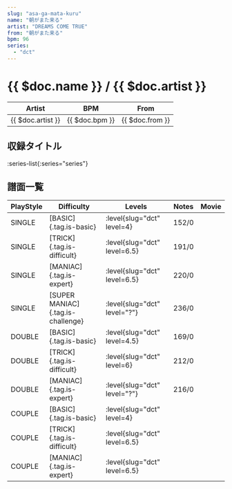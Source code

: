 ```yaml
---
slug: "asa-ga-mata-kuru"
name: "朝がまた来る"
artist: "DREAMS COME TRUE"
from: "朝がまた来る"
bpm: 96
series:
  - "dct"
---
```


# {{ $doc.name }} / {{ $doc.artist }}

|Artist|BPM|From|
|------|---|----|
|{{ $doc.artist }}|{{ $doc.bpm }}|{{ $doc.from }}|

## 収録タイトル

:series-list{:series="series"}

## 譜面一覧

|PlayStyle|Difficulty|Levels|Notes|Movie|
|---------|----------|------|-----|-----|
|SINGLE|[BASIC]{.tag.is-basic}|<div class="field is-grouped is-grouped-multiline"> :level{slug="dct" level=4}</div>|152/0||
|SINGLE|[TRICK]{.tag.is-difficult}|<div class="field is-grouped is-grouped-multiline"> :level{slug="dct" level=6.5}</div>|191/0||
|SINGLE|[MANIAC]{.tag.is-expert}|<div class="field is-grouped is-grouped-multiline"> :level{slug="dct" level=6.5}</div>|220/0||
|SINGLE|[SUPER MANIAC]{.tag.is-challenge}|<div class="field is-grouped is-grouped-multiline"> :level{slug="dct" level="?"}</div>|236/0||
|DOUBLE|[BASIC]{.tag.is-basic}|<div class="field is-grouped is-grouped-multiline"> :level{slug="dct" level=4.5}</div>|169/0||
|DOUBLE|[TRICK]{.tag.is-difficult}|<div class="field is-grouped is-grouped-multiline"> :level{slug="dct" level=6}</div>|212/0||
|DOUBLE|[MANIAC]{.tag.is-expert}|<div class="field is-grouped is-grouped-multiline"> :level{slug="dct" level="?"}</div>|216/0||
|COUPLE|[BASIC]{.tag.is-basic}|<div class="field is-grouped is-grouped-multiline"> :level{slug="dct" level=4}</div>|||
|COUPLE|[TRICK]{.tag.is-difficult}|<div class="field is-grouped is-grouped-multiline"> :level{slug="dct" level=6.5}</div>|||
|COUPLE|[MANIAC]{.tag.is-expert}|<div class="field is-grouped is-grouped-multiline"> :level{slug="dct" level=6.5}</div>|||
